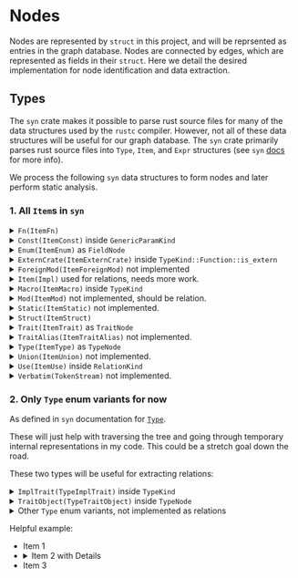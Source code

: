 # Nodes

Nodes are represented by `struct` in this project, and will be reprsented as
entries in the graph database. Nodes are connected by edges, which are
represented as fields in their `struct`. Here we detail the desired
implementation for node identification and data extraction.

## Types

The `syn` crate makes it possible to parse rust source files for many of the
data structures used by the `rustc` compiler. However, not all of these data
structures will be useful for our graph database. The `syn` crate primarily
parses rust source files into `Type`, `Item`, and `Expr` structures (see `syn`
[docs](https://docs.rs/syn/latest/syn/index.html) for more info).

We process the following `syn` data structures to form nodes and later perform
static analysis.

### 1. All `Item`s in `syn`

<details>
  <summary><code>Fn(ItemFn)</code></summary>

```rust,no_run,noplayground
{{#include ../../../src/parser.rs:ItemFn}}
```

</details>

<details>
  <summary><code>Const(ItemConst)</code> inside <code>GenericParamKind</code> </summary>

```rust,no_run,noplayground
{{#include ../../../src/parser.rs:generic_param_kind}}
```

</details>

<details>
  <summary><code>Enum(ItemEnum)</code> as <code>FieldNode</code> </summary>

```rust,no_run,noplayground
{{#include ../../../src/parser.rs:field_node}}
```

</details>

<details>
  <summary><code>ExternCrate(ItemExternCrate)</code> inside <code>TypeKind::Function::is_extern</code> </summary>

```rust,no_run,noplayground
// Different kinds of types
#[derive(Debug, Serialize, Deserialize, Clone)]
pub enum TypeKind {
    // ...
{{#include ../../../src/parser/types.rs:ExternCrate}}
```

</details>
<details>
  <summary><code>ForeignMod(ItemForeignMod)</code> not implemented</summary>

```rust,no_run,noplayground
{{#include ../../../src/parser.rs:()}}
```

</details>

<details>
  <summary><code>Item(Impl)</code> used for relations, needs more work.</summary>

```rust,no_run,noplayground
{{#include ../../../src/parser.rs:ItemNode}}
```

</details>
<details>
  <summary><code>Macro(ItemMacro)</code> inside <code>TypeKind</code> </summary>

```rust,no_run,noplayground
// Different kinds of types
#[derive(Debug, Serialize, Deserialize, Clone)]
pub enum TypeKind {
    // ...
{{#include ../../../src/parser.rs:ItemMacro}}
```

</details>

<details>
  <summary><code>Mod(ItemMod)</code> not implemented, should be relation.</summary>

```rust,no_run,noplayground
{{#include ../../../src/parser.rs:ItemMod}}
```

</details>
<details>
  <summary><code>Static(ItemStatic)</code> not implemented.</summary>

```rust,no_run,noplayground
```

</details>
<details>
  <summary><code>Struct(ItemStruct)</code></summary>

```rust,no_run,noplayground
{{#include ../../../src/parser.rs:StructNode}}
```

</details>

<details>
  <summary><code>Trait(ItemTrait)</code> as <code>TraitNode</code> </summary>

```rust,no_run,noplayground
{{#include ../../../src/parser.rs:TraitNode}}
```

</details>

<details>
  <summary><code>TraitAlias(ItemTraitAlias)</code> not implemented. </summary>

</details>

<details>
  <summary><code>Type(ItemType)</code> as <code>TypeNode</code></summary>

```rust,no_run,noplayground
{{#include ../../../src/parser/types.rs:TypeNode}}
```

</details>

<details>
  <summary><code>Union(ItemUnion)</code> not implemented. </summary>

</details>

<details>
  <summary><code>Use(ItemUse)</code> inside <code>RelationKind</code> </summary>

```rust,no_run,noplayground
{{#include ../../../src/parser.rs:Uses}}
```

</details>

<details>
  <summary><code>Verbatim(TokenStream)</code> not implemented. </summary>

</details>

### 2. Only `Type` enum variants for now

As defined in `syn` documentation for [`Type`](https://docs.rs/syn/latest/syn/enum.Type.html).

These will just help with traversing the tree and going through temporary
internal representations in my code. This could be a stretch goal down the
road.

These two types will be useful for extracting relations:

<details>
  <summary><code>ImplTrait(TypeImplTrait)</code> inside <code>TypeKind</code> </summary>

```rust,no_run,noplayground
{{#include ../../../src/parser/types.rs:TypeKind_defn}}
    // ...
{{#include ../../../src/parser/types.rs:ImplTrait}}
    // ...
}
```

```rust,no_run,noplayground
{{#include ../../../src/parser.rs:TypeNode}}
```

</details>

<details>
  <summary><code>TraitObject(TypeTraitObject)</code> inside <code>TypeNode</code> </summary>

```rust,no_run,noplayground
{{#include ../../../src/parser/types.rs:TypeKind_defn}}
    // ...
{{#include ../../../src/parser/types.rs:TraitObject}}
    // ...
}
```

```rust,no_run,noplayground
{{#include ../../../src/parser/types.rs:TypeNode}}
```

</details>

<details>
  <summary>Other <code>Type</code> enum variants, not implemented as relations</summary>

- `Array(TypeArray)`
- `BareFn(TypeBareFn)`
- `Group(TypeGroup)`
- `Infer(TypeInfer)`
- `Macro(TypeMacro)`
- `Never(TypeNever)`
- `Paren(TypeParen)`
- `Path(TypePath)`
- `Ptr(TypePtr)`
- `Reference(TypeReference)`
- `Slice(TypeSlice)`
- `Tuple(TypeTuple)`
- `Verbatim(TokenStream)`

</details>

Helpful example:

- Item 1
- <details>
    <summary>Item 2 with Details</summary>
    <p>Details for item 2. You can have multiple lines of content here.</p>
  </details>
- Item 3
